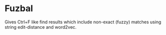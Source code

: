 # Fuzbal
Gives Ctrl+F like find results which include non-exact (fuzzy) matches using string edit-distance and word2vec. 
